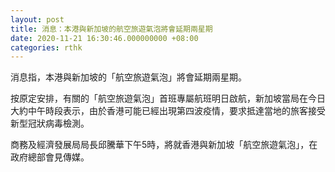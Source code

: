 ```yaml
---
layout: post
title: 消息：本港與新加坡的航空旅遊氣泡將會延期兩星期
date: 2020-11-21 16:30:46.000000000 +08:00
categories: rthk
---
```


消息指，本港與新加坡的「航空旅遊氣泡」將會延期兩星期。

按原定安排，有關的「航空旅遊氣泡」首班專屬航班明日啟航，新加坡當局在今日大約中午時段表示，由於香港可能已經出現第四波疫情，要求抵達當地的旅客接受新型冠狀病毒檢測。

商務及經濟發展局局長邱騰華下午5時，將就香港與新加坡「航空旅遊氣泡」，在政府總部會見傳媒。
